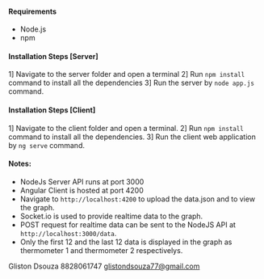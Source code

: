 #### Requirements
- Node.js
- npm

#### Installation Steps [Server]
1] Navigate to the server folder and open a terminal
2] Run `npm install` command to install all the dependencies
3] Run the server by `node app.js` command.

#### Installation Steps [Client]
1] Navigate to the client folder and open a terminal.
2] Run `npm install` command to install all the dependencies.
3] Run the client web application by `ng serve` command.

#### Notes:
- NodeJs Server API runs at port 3000
- Angular Client is hosted at port 4200
- Navigate to `http://localhost:4200` to upload the data.json and to view the graph.
- Socket.io is used to provide realtime data to the graph.
- POST request for realtime data can be sent to the NodeJS API at `http://localhost:3000/data`.
- Only the first 12 and the last 12 data is displayed in the graph as thermometer 1 and thermometer 2 respectivelys.

Gliston Dsouza
8828061747
glistondsouza77@gmail.com